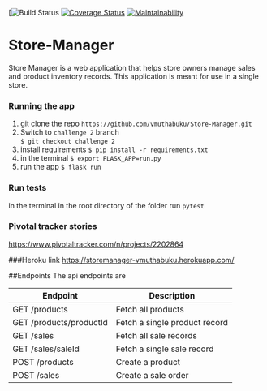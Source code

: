 [![Build Status](https://travis-ci.com/vmuthabuku/Store-Manager.svg?branch=ch-codeclimate-badge-161416503)
[![Coverage Status](https://coveralls.io/repos/github/vmuthabuku/Store-Manager/badge.svg?branch=ch-codeclimate-badge-161416503
)](https://coveralls.io/github/vmuthabuku/Store-Manager?branch=ch-codeclimate-badge-161416503
)
[![Maintainability](https://api.codeclimate.com/v1/badges/94de1a36b60b36afe112/maintainability)](https://codeclimate.com/github/vmuthabuku/Store-Manager/maintainability)


# Store-Manager
Store Manager is a web application that helps store owners manage sales and product inventory records. This application is meant for use in a single store.

### Running the app
1. git clone the repo `https://github.com/vmuthabuku/Store-Manager.git`
2. Switch to `challenge 2` branch \
`$ git checkout challenge 2`
3. install requirements
`$ pip install -r requirements.txt`
4. in the terminal 
`$ export FLASK_APP=run.py`
5. run the app
`$ flask run`

### Run tests

in the terminal in the root directory of the folder run `pytest`

### Pivotal tracker stories 
https://www.pivotaltracker.com/n/projects/2202864

###Heroku link
https://storemanager-vmuthabuku.herokuapp.com/

##Endpoints
The api endpoints are

| Endpoint | Description |
| --- | --- |
| GET /products | Fetch all products |
| GET /products/productId | Fetch a single product record |
| GET /sales | Fetch all sale records |
| GET /sales/saleId | Fetch a single sale record |
| POST /products | Create a product |
| POST /sales | Create a sale order |
